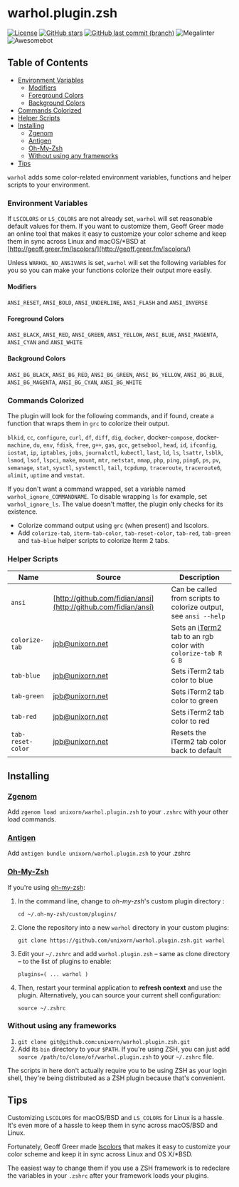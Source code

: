 # warhol.plugin.zsh

[![License](https://img.shields.io/badge/License-Apache%202.0-blue.svg)](https://opensource.org/licenses/Apache-2.0)
[![GitHub stars](https://img.shields.io/github/stars/unixorn/warhol.plugin.zsh.svg)](https://github.com/unixorn/warhol.plugin.zsh/stargazers)
[![GitHub last commit (branch)](https://img.shields.io/github/last-commit/unixorn/warhol.plugin.zsh/main.svg)](https://github.com/unixorn/warhol.plugin.zsh)
![Megalinter](https://github.com/unixorn/warhol.plugin.zsh/actions/workflows/mega-linter.yml/badge.svg)
![Awesomebot](https://github.com/unixorn/warhol.plugin.zsh/actions/workflows/awesomebot.yml/badge.svg)

<!-- START doctoc generated TOC please keep comment here to allow auto update -->
<!-- DON'T EDIT THIS SECTION, INSTEAD RE-RUN doctoc TO UPDATE -->
## Table of Contents

  - [Environment Variables](#environment-variables)
    - [Modifiers](#modifiers)
    - [Foreground Colors](#foreground-colors)
    - [Background Colors](#background-colors)
  - [Commands Colorized](#commands-colorized)
  - [Helper Scripts](#helper-scripts)
- [Installing](#installing)
  - [Zgenom](#zgenom)
  - [Antigen](#antigen)
  - [Oh-My-Zsh](#oh-my-zsh)
  - [Without using any frameworks](#without-using-any-frameworks)
- [Tips](#tips)

<!-- END doctoc generated TOC please keep comment here to allow auto update -->

`warhol` adds some color-related environment variables, functions and helper scripts to your environment.

### Environment Variables

If `LSCOLORS` or `LS_COLORS` are not already set, `warhol` will set reasonable default values for them. If you want to customize them, Geoff Greer made an online
tool that makes it easy to customize your color scheme and keep them in sync
across Linux and macOS/*BSD at [http://geoff.greer.fm/lscolors/](http://geoff.greer.fm/lscolors/)

Unless `WARHOL_NO_ANSIVARS` is set, `warhol` will set the following variables for you so you can make your functions colorize their output more easily.

#### Modifiers

`ANSI_RESET`, `ANSI_BOLD`, `ANSI_UNDERLINE`, `ANSI_FLASH` and `ANSI_INVERSE`

#### Foreground Colors

`ANSI_BLACK`, `ANSI_RED`, `ANSI_GREEN`, `ANSI_YELLOW`, `ANSI_BLUE`, `ANSI_MAGENTA`, `ANSI_CYAN` and `ANSI_WHITE`

#### Background Colors

`ANSI_BG_BLACK`, `ANSI_BG_RED`, `ANSI_BG_GREEN`, `ANSI_BG_YELLOW`, `ANSI_BG_BLUE`, `ANSI_BG_MAGENTA`, `ANSI_BG_CYAN`, `ANSI_BG_WHITE`

### Commands Colorized

The plugin will look for the following commands, and if found, create a function that wraps them in `grc` to colorize their output.

`blkid`, `cc`, `configure`, `curl`, `df`, `diff`, `dig`, `docker`, docker-`compose`, docker-`machine`, `du`, `env`, `fdisk`, `free`, `g++`, `gas`, `gcc`, `getsebool`, `head`, `id`, `ifconfig`, `iostat`, `ip`, `iptables`, `jobs`, `journalctl`, `kubectl`, `last`, `ld`, `ls`, `lsattr`, `lsblk`, `lsmod`, `lsof`, `lspci`, `make`, `mount`, `mtr`, `netstat`, `nmap`, `php`, `ping`, `ping6`, `ps`, `pv`, `semanage`, `stat`, `sysctl`, `systemctl`, `tail`, `tcpdump`, `traceroute`, `traceroute6`, `ulimit`, `uptime` and `vmstat`.

If you don't want a command wrapped, set a variable named `warhol_ignore_COMMANDNAME`. To disable wrapping `ls` for example, set `warhol_ignore_ls`. The value doesn't matter, the plugin only checks for its existence.

- Colorize command output using `grc` (when present) and lscolors.
- Add `colorize-tab`, `iterm-tab-color`, `tab-reset-color`, `tab-red`, `tab-green` and `tab-blue` helper scripts to colorize Iterm 2 tabs.

### Helper Scripts

| Name        | Source            | Description                                 |
| ----------- | ------------------| ------------------------------------------- |
| `ansi`      | [http://github.com/fidian/ansi](http://github.com/fidian/ansi) | Can be called from scripts to colorize output, see `ansi --help` |
| `colorize-tab` | jpb@unixorn.net | Sets an [iTerm2](https://iterm2.com) tab to an rgb color with `colorize-tab R G B` |
| `tab-blue` | jpb@unixorn.net | Sets iTerm2 tab color to blue |
| `tab-green` | jpb@unixorn.net | Sets iTerm2 tab color to green |
| `tab-red` | jpb@unixorn.net | Sets iTerm2 tab color to red |
| `tab-reset-color` | jpb@unixorn.net | Resets the iTerm2 tab color back to default |

## Installing

### [Zgenom](https://github.com/jandamm/zgenom)

Add `zgenom load unixorn/warhol.plugin.zsh` to your `.zshrc` with your other load commands.

### [Antigen](https://github.com/zsh-users/antigen)

Add `antigen bundle unixorn/warhol.plugin.zsh` to your .zshrc

### [Oh-My-Zsh](http://ohmyz.sh/)

If you're using [oh-my-zsh](github.com/robbyrussell/oh-my-zsh):

1. In the command line, change to _oh-my-zsh_'s custom plugin directory :

    `cd ~/.oh-my-zsh/custom/plugins/`

2. Clone the repository into a new `warhol` directory in your custom plugins:

    `git clone https://github.com/unixorn/warhol.plugin.zsh.git warhol`

3. Edit your `~/.zshrc` and add `warhol.plugin.zsh` – same as clone directory – to the list of plugins to enable:

    `plugins=( ... warhol )`

4. Then, restart your terminal application to **refresh context** and use the plugin. Alternatively, you can source your current shell configuration:

    `source ~/.zshrc`

### Without using any frameworks

1. `git clone git@github.com:unixorn/warhol.plugin.zsh.git`
2. Add its `bin` directory to your `$PATH`. If you're using ZSH, you can just add `source /path/to/clone/of/warhol.plugin.zsh` to your `~/.zshrc` file.

The scripts in here don't actually require you to be using ZSH as your login shell, they're being distributed as a ZSH plugin because that's convenient.

## Tips

Customizing `LSCOLORS` for macOS/BSD and `LS_COLORS` for Linux is a hassle. It's even more of a hassle to keep them in sync across macOS/BSD and Linux.

Fortunately, Geoff Greer made  [lscolors](http://geoff.greer.fm/lscolors/) that makes it easy to customize your color scheme and keep it in sync across Linux and OS X/*BSD.

The easiest way to change them if you use a ZSH framework is to redeclare the variables in your `.zshrc` after your framework loads your plugins.
